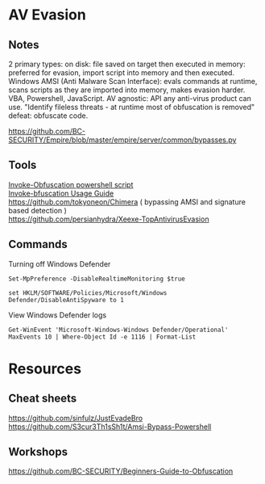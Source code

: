 # AV Evasion   
## Notes 
2 primary types: 
on disk: file saved on target then executed 
in memory: preferred for evasion, import script into memory and then executed.  
Windows AMSI (Anti Malware Scan Interface): evals commands at runtime, scans scripts as they are imported into memory, makes evasion harder. VBA, Powershell, JavaScript. 
 AV agnostic: API any anti-virus product can use. "Identify fileless threats - at runtime most of obfuscation is removed" defeat: obfuscate code. 


https://github.com/BC-SECURITY/Empire/blob/master/empire/server/common/bypasses.py  

## Tools  
[Invoke-Obfuscation powershell script](https://github.com/danielbohannon/Invoke-Obfuscation)  
[Invoke-bfuscation Usage Guide](https://www.danielbohannon.com/blog-1/2017/12/2/the-invoke-obfuscation-usage-guide)  
https://github.com/tokyoneon/Chimera ( bypassing AMSI and signature based detection )   
https://github.com/persianhydra/Xeexe-TopAntivirusEvasion


## Commands 
Turning off Windows Defender 

    Set-MpPreference -DisableRealtimeMonitoring $true   
    
    set HKLM/SOFTWARE/Policies/Microsoft/Windows Defender/DisableAntiSpyware to 1


View Windows Defender logs   

    Get-WinEvent 'Microsoft-Windows-Windows Defender/Operational' MaxEvents 10 | Where-Object Id -e 1116 | Format-List 


# Resources  
## Cheat sheets 
https://github.com/sinfulz/JustEvadeBro   
https://github.com/S3cur3Th1sSh1t/Amsi-Bypass-Powershell

## Workshops 
https://github.com/BC-SECURITY/Beginners-Guide-to-Obfuscation 



